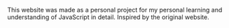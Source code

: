  This website was made as a personal project for my personal learning and understanding of JavaScript in detail. Inspired by the original website.
 
